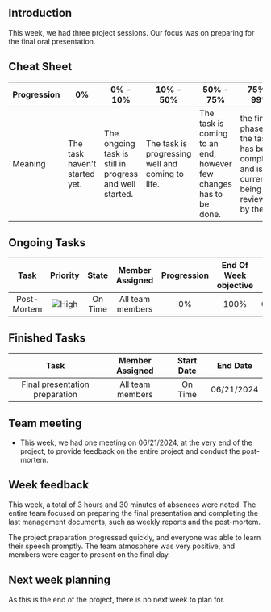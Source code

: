 ## Introduction

This week, we had three project sessions. Our focus was on preparing for the final oral presentation.

## Cheat Sheet

| Progression | 0%                          | 0% - 10%                                                                      | 10% - 50% | 50% - 75% | 75% - 99% | 100% |
| ----------- | --------------------------- | --------------------------------------------------------------------------------------------------------------------------------------------- | --------------------------------------------------- | ------------------------------- | ------------------------------- | ------------------------------ |
| Meaning     | The task haven't started yet. | The ongoing task is still in progress and well started. | The task is progressing well and coming to life. | The task is coming to an end, however few changes has to be done. | the final phase of the task has been completed and is currently being reviewed by the QA.  | The task is entirely completed and integrated in the repository. |

## Ongoing Tasks

|           Task          |      Priority        | State   | Member Assigned                   | Progression | End Of Week objective  | Start Date |
| :----------------------:| :------------------: |:-------:|:--------------------------------: | :---------: | :--------------------: | :--------: |
| Post-Mortem | ![High](https://img.shields.io/badge/High-bb2124) | On Time | All team members | 0% | 100% | 06/21/2024 |


## Finished Tasks

|          Task              | Member Assigned                  | Start Date |  End Date  |
| :---------------------:    | :------------------------------: | :--------: | :--------: |
| Final presentation preparation | All team members | On Time | 06/21/2024 | 

## Team meeting

- This week, we had one meeting on 06/21/2024, at the very end of the project, to provide feedback on the entire project and conduct the post-mortem.

## Week feedback

This week, a total of 3 hours and 30 minutes of absences were noted. The entire team focused on preparing the final presentation and completing the last management documents, such as weekly reports and the post-mortem.

The project preparation progressed quickly, and everyone was able to learn their speech promptly. The team atmosphere was very positive, and members were eager to present on the final day.

## Next week planning

As this is the end of the project, there is no next week to plan for.